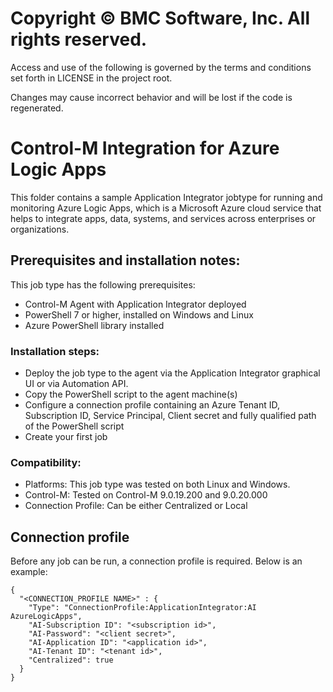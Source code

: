 # Copyright © BMC Software, Inc. All rights reserved.

Access and use of the following is governed by the terms and conditions set forth in LICENSE in the project root.

Changes may cause incorrect behavior and will be lost if the code is regenerated.

# Control-M Integration for Azure Logic Apps
This folder contains a sample Application Integrator jobtype for running and monitoring Azure Logic Apps, which is a Microsoft Azure cloud service that helps to integrate apps, data, systems, and services across enterprises or organizations. 

## Prerequisites and installation notes:

This job type has the following prerequisites:

* Control-M Agent with Application Integrator deployed
* PowerShell 7 or higher, installed on Windows and Linux
* Azure PowerShell library installed

### Installation steps:

* Deploy the job type to the agent via the Application Integrator graphical UI or via Automation API. 
* Copy the PowerShell script to the agent machine(s)
* Configure a connection profile containing an Azure Tenant ID, Subscription ID,  Service Principal, Client secret and fully qualified path of the PowerShell script
* Create your first job

### Compatibility:

* Platforms: This job type was tested on both Linux and Windows.
* Control-M: Tested on Control-M 9.0.19.200 and 9.0.20.000
* Connection Profile: Can be either Centralized or Local

## Connection profile

Before any job can be run, a connection profile is required. Below is an example:
```
{
  "<CONNECTION_PROFILE NAME>" : {
    "Type": "ConnectionProfile:ApplicationIntegrator:AI AzureLogicApps",
    "AI-Subscription ID": "<subscription id>",
    "AI-Password": "<client secret>",
    "AI-Application ID": "<application id>",
    "AI-Tenant ID": "<tenant id>",
    "Centralized": true
  }
}
```
